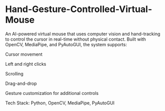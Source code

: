 # Hand-Gesture-Controlled-Virtual-Mouse

An AI-powered virtual mouse that uses computer vision and hand-tracking to control the cursor in real-time without physical contact. Built with OpenCV, MediaPipe, and PyAutoGUI, the system supports:

Cursor movement

Left and right clicks

Scrolling

Drag-and-drop

Gesture customization for additional controls

Tech Stack: Python, OpenCV, MediaPipe, PyAutoGUI

